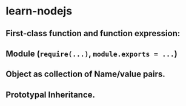 # learn-nodejs

## First-class function and function expression:
## Module (`require(...)`, `module.exports = ...`)
## Object as collection of Name/value pairs.
## Prototypal Inheritance.